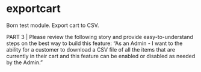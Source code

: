 # exportcart
Born test module. Export cart to CSV.

PART 3​ | Please review the following story and provide ​ easy-to-understand steps​ on the best
way to build this feature:
“As an Admin - I want to the ability for a customer to download a CSV file of all the items
that are currently in their cart and this feature can be enabled or disabled as needed by
the Admin.”

